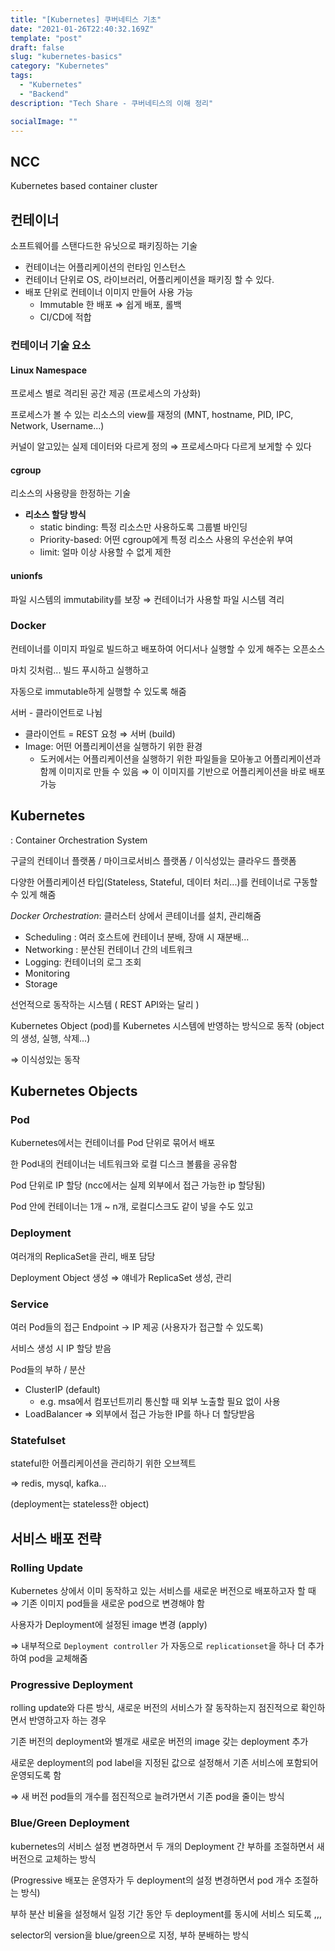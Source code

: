 ```yaml
---
title: "[Kubernetes] 쿠버네티스 기초"
date: "2021-01-26T22:40:32.169Z"
template: "post"
draft: false
slug: "kubernetes-basics"
category: "Kubernetes"
tags:
  - "Kubernetes"
  - "Backend"
description: "Tech Share - 쿠버네티스의 이해 정리"

socialImage: ""
---
```


## NCC

Kubernetes based container cluster

## 컨테이너

소프트웨어를 스탠다드한 유닛으로 패키징하는 기술 

- 컨테이너는 어플리케이션의 런타임 인스턴스
- 컨테이너 단위로 OS, 라이브러리, 어플리케이션을 패키징 할 수 있다.
- 배포 단위로 컨테이너 이미지 만들어 사용 가능
    - Immutable 한 배포 ⇒ 쉽게 배포, 롤백
    - CI/CD에 적합

### 컨테이너 기술 요소

#### Linux Namespace

프로세스 별로 격리된 공간 제공 (프로세스의 가상화)

프로세스가 볼 수 있는 리소스의 view를 재정의 (MNT, hostname, PID, IPC, Network, Username...)

커널이 알고있는 실제 데이터와 다르게 정의 ⇒ 프로세스마다 다르게 보게할 수 있다 

#### cgroup

리소스의 사용량을 한정하는 기술

- **리소스 할당 방식**
    - static binding: 특정 리소스만 사용하도록 그룹별 바인딩
    - Priority-based: 어떤 cgroup에게 특정 리소스 사용의 우선순위 부여
    - limit: 얼마 이상 사용할 수 없게 제한

#### unionfs

파일 시스템의 immutability를 보장 ⇒ 컨테이너가 사용할 파일 시스템 격리

### Docker

컨테이너를 이미지 파일로 빌드하고 배포하여 어디서나 실행할 수 있게 해주는 오픈소스 

마치 깃처럼... 빌드 푸시하고 실행하고 

자동으로 immutable하게 실행할 수 있도록 해줌 

서버 - 클라이언트로 나뉨

- 클라이언트 = REST 요청 ⇒ 서버 (build)
- Image: 어떤 어플리케이션을 실행하기 위한 환경
    - 도커에서는 어플리케이션을 실행하기 위한 파일들을 모아놓고 어플리케이션과 함께 이미지로 만들 수 있음 ⇒ 이 이미지를 기반으로 어플리케이션을 바로 배포 가능

## Kubernetes

: Container Orchestration System 

구글의 컨테이너 플랫폼 / 마이크로서비스 플랫폼 / 이식성있는 클라우드 플랫폼

다양한 어플리케이션 타입(Stateless, Stateful, 데이터 처리...)를 컨테이너로 구동할 수 있게 해줌 

*Docker Orchestration*: 클러스터 상에서 콘테이너를 설치, 관리해줌 

- Scheduling : 여러 호스트에 컨테이너 분배, 장애 시 재분배...
- Networking : 분산된 컨테이너 간의 네트워크
- Logging: 컨테이너의 로그 조회
- Monitoring
- Storage

선언적으로 동작하는 시스템 ( REST API와는 달리 )

Kubernetes Object (pod)를 Kubernetes 시스템에 반영하는 방식으로 동작 (object의 생성, 실행, 삭제...)

⇒ 이식성있는 동작 

## Kubernetes Objects

### Pod

Kubernetes에서는 컨테이너를 Pod 단위로 묶어서 배포 

한 Pod내의 컨테이너는 네트워크와 로컬 디스크 볼륨을 공유함 

Pod 단위로 IP 할당 (ncc에서는 실제 외부에서 접근 가능한 ip 할당됨)

Pod 안에 컨테이너는 1개 ~ n개, 로컬디스크도 같이 넣을 수도 있고

### Deployment

여러개의 ReplicaSet을 관리, 배포 담당

Deployment Object 생성 ⇒ 얘네가 ReplicaSet 생성, 관리 

### Service

여러 Pod들의 접근 Endpoint → IP 제공  (사용자가 접근할 수 있도록)

서비스 생성 시 IP 할당 받음 

Pod들의 부하 / 분산 

- ClusterIP (default)
    - e.g. msa에서 컴포넌트끼리 통신할 때 외부 노출할 필요 없이 사용
- LoadBalancer ⇒ 외부에서 접근 가능한 IP를 하나 더 할당받음

### Statefulset

stateful한 어플리케이션을 관리하기 위한 오브젝트

⇒ redis, mysql, kafka...  

(deployment는 stateless한 object)

## 서비스 배포 전략

### Rolling Update

Kubernetes 상에서 이미 동작하고 있는 서비스를 새로운 버전으로 배포하고자 할 때 ⇒ 기존 이미지 pod들을 새로운 pod으로 변경해야 함 

사용자가 Deployment에 설정된 image 변경 (apply)

⇒ 내부적으로 `Deployment controller` 가 자동으로 `replicationset`을 하나 더 추가하여 pod을 교체해줌

### Progressive Deployment

rolling update와 다른 방식, 새로운 버전의 서비스가 잘 동작하는지 점진적으로 확인하면서 반영하고자 하는 경우

기존 버전의 deployment와 별개로 새로운 버전의 image 갖는 deployment 추가

새로운 deployment의 pod label을 지정된 값으로 설정해서 기존 서비스에 포함되어 운영되도록 함

⇒ 새 버전 pod들의 개수를 점진적으로 늘려가면서 기존 pod을 줄이는 방식 

### Blue/Green Deployment

kubernetes의 서비스 설정 변경하면서 두 개의 Deployment 간 부하를 조절하면서 새 버전으로 교체하는 방식

(Progressive 배포는 운영자가 두 deployment의 설정 변경하면서 pod 개수 조절하는 방식)

부하 분산 비율을 설정해서 일정 기간 동안 두 deployment를 동시에 서비스 되도록 ,,, 

selector의 version을 blue/green으로 지정, 부하 분배하는 방식
